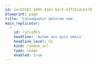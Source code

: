 ```yaml
---
id: 1ec93101-1005-41b3-b2c5-d372414cb570
blueprint: page
title: 'Consequatur dolorem nam'
main_replicator:
  -
    id: ryCssMhS
    headline: 'Autem eos quis omnis'
    headline_level: h2
    kind: random_url
    type: image
    enabled: true
---
```

